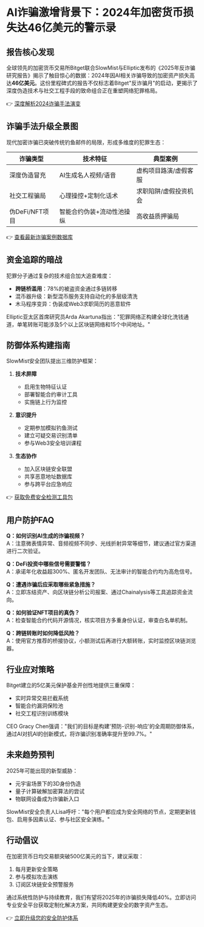 # AI诈骗激增背景下：2024年加密货币损失达46亿美元的警示录

## 报告核心发现

全球领先的加密货币交易所Bitget联合SlowMist与Elliptic发布的《2025年反诈骗研究报告》揭示了触目惊心的数据：2024年因AI相关诈骗导致的加密资产损失高达**46亿美元**。这份里程碑式的报告不仅标志着Bitget"反诈骗月"的启动，更揭示了深度伪造技术与社交工程手段的致命组合正在重塑网络犯罪格局。

👉 [深度解析2024诈骗手法演变](https://bit.ly/okx_welcome)

## 诈骗手法升级全景图

现代加密诈骗已突破传统钓鱼邮件的局限，形成多维度的犯罪生态：

| 诈骗类型          | 技术特征                          | 典型案例                     |
|-------------------|-----------------------------------|------------------------------|
| 深度伪造冒充      | AI生成名人视频/语音               | 虚构项目路演/虚假客服        |
| 社交工程骗局      | 心理操控+定制化话术               | 求职陷阱/虚假投资机会        |
| 伪DeFi/NFT项目    | 智能合约伪装+流动性池操纵         | 高收益质押骗局               |

👉 [查看最新诈骗案例数据库](https://bit.ly/okx_welcome)

## 资金追踪的暗战

犯罪分子通过复杂的技术组合加大追查难度：
- **跨链桥滥用**：78%的被盗资金通过多链转移
- 混币器升级：新型混币服务支持自动化的多层级清洗
- 木马程序变异：伪装成Web3求职简历的恶意软件

Elliptic亚太区首席研究员Arda Akartuna指出："犯罪网络正构建全球化洗钱通道，单笔转账可能涉及5个以上区块链网络和15个中间地址。"

## 防御体系构建指南

SlowMist安全团队提出三维防护框架：

1. **技术屏障**
   - 启用生物特征认证
   - 部署智能合约审计工具
   - 实施链上行为监控

2. **意识提升**
   - 定期参加模拟钓鱼测试
   - 建立可疑交易识别清单
   - 参与Web3安全培训课程

3. **生态协作**
   - 加入区块链安全联盟
   - 共享恶意地址数据库
   - 参与跨平台应急响应

👉 [获取免费安全检测工具包](https://bit.ly/okx_welcome)

## 用户防护FAQ

**Q：如何识别AI生成的诈骗视频？**  
A：注意微表情异常、音频视频不同步、光线折射异常等细节，建议通过官方渠道进行二次验证。

**Q：DeFi投资中哪些信号需要警惕？**  
A：承诺年化收益超300%、匿名开发团队、无法审计的智能合约均为高危信号。

**Q：遭遇诈骗后应采取哪些紧急措施？**  
A：立即冻结资产、向区块链分析公司报案、通过Chainalysis等工具追踪资金流向。

**Q：如何验证NFT项目的真伪？**  
A：检查智能合约代码开源情况，核实项目方多重身份认证，审查白名单机制。

**Q：跨链转账时如何降低风险？**  
A：使用官方推荐的桥接协议，小额测试后再进行大额转账，实时监控区块链浏览器。

## 行业应对策略

Bitget建立的5亿美元保护基金开创性地提供三重保障：
- 实时异常交易拦截系统
- 智能合约漏洞保险池
- 社交工程识别训练模块

CEO Gracy Chen强调："我们的目标是构建'预防-识别-响应'的全周期防御体系，通过AI对抗AI的创新模式，将诈骗识别准确率提升至99.7%。"

## 未来趋势预判

2025年可能出现的新型威胁：
- 元宇宙场景下的3D身份伪造
- 量子计算破解加密算法的尝试
- 物联网设备成为诈骗新入口

SlowMist安全负责人Lisa呼吁："每个用户都应成为安全网络的节点，定期更新钱包、启用多因素认证、参与社区安全演练。"

## 行动倡议

在加密货币日均交易额突破500亿美元的当下，建议采取：
1. 每月更新安全策略
2. 参与模拟攻击演练
3. 订阅区块链安全预警服务

通过系统性防护与持续教育，我们有望将2025年的诈骗损失降低40%。立即访问专业安全平台获取定制化解决方案，共同构建更安全的数字资产生态。

👉 [立即升级您的安全防护体系](https://bit.ly/okx_welcome)